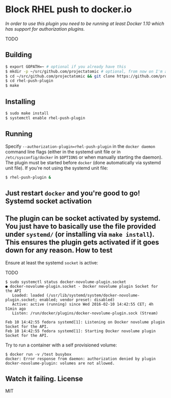 Block RHEL push to docker.io
=
_In order to use this plugin you need to be running at least Docker 1.10 which
has support for authorization plugins._

TODO

Building
-
```sh
$ export GOPATH=~ # optional if you already have this
$ mkdir -p ~/src/github.com/projectatomic # optional, from now on I'm assuming GOPATH=~
$ cd ~/src/github.com/projectatomic && git clone https://github.com/projectatomic/rhel-push-plugin
$ cd rhel-push-plugin
$ make
```
Installing
-
```sh
$ sudo make install
$ systemctl enable rhel-push-plugin
```
Running
-
Specify `--authorization-plugin=rhel-push-plugin` in the `docker daemon` command line
flags (either in the systemd unit file or in `/etc/sysconfig/docker` in `$OPTIONS`
or when manually starting the daemon).
The plugin must be started before `docker` (done automatically via systemd unit file).
If you're not using the systemd unit file:
```sh
$ rhel-push-plugin &
```
Just restart `docker` and you're good to go!
Systemd socket activation
-
The plugin can be socket activated by systemd. You just have to basically use the file provided
under `systemd/` (or installing via `make install`). This ensures the plugin gets activated
if it goes down for any reason.
How to test
-
Ensure at least the systemd `socket` is active:

TODO

```
$ sudo systemctl status docker-novolume-plugin.socket
● docker-novolume-plugin.socket - Docker novolume plugin Socket for the API
   Loaded: loaded (/usr/lib/systemd/system/docker-novolume-plugin.socket; enabled; vendor preset: disabled)
   Active: active (running) since Wed 2016-02-10 14:42:55 CET; 4h 51min ago
   Listen: /run/docker/plugins/docker-novolume-plugin.sock (Stream)

Feb 10 14:42:55 fedora systemd[1]: Listening on Docker novolume plugin Socket for the API.
Feb 10 14:42:55 fedora systemd[1]: Starting Docker novolume plugin Socket for the API.
```
Try to run a container with a self provisioned volume:
```
$ docker run -v /test busybox
docker: Error response from daemon: authorization denied by plugin docker-novolume-plugin: volumes are not allowed.
```
Watch it failing.
License
-
MIT
